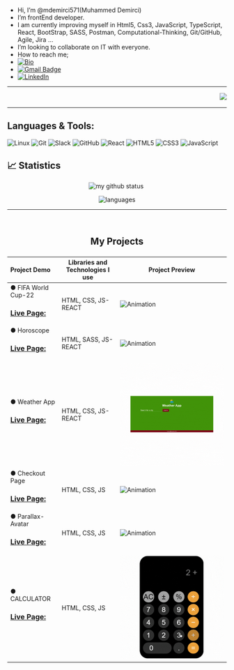 - Hi, I’m @mdemirci571(Muhammed Demirci)
- I’m frontEnd developer.
- I am currently improving myself in Html5, Css3, JavaScript, TypeScript, React, BootStrap, SASS, Postman, Computational-Thinking, Git/GitHub, Agile, Jira ...
- I’m looking to collaborate on IT with everyone.
- How to reach me; <br> 
- [![Bio](https://img.shields.io/badge/MyBio-0077B5?style=for-the-badge&logo=bio&logoColor=white)](https://mdemirci571.github.io/portfolio/)&emsp;
- [![Gmail Badge](https://img.shields.io/badge/Gmail-D14836?style=for-the-badge&logo=gmail&logoColor=white)](mailto:mhdemirci571@gmail.com) &emsp;
- [![LinkedIn](https://img.shields.io/badge/LinkedIn-0077B5?style=for-the-badge&logo=linkedin&logoColor=white)](https://www.linkedin.com/in/muhammed-demirci)&emsp;

<hr>

<p align="right"><img src="https://user-images.githubusercontent.com/118989410/205894833-0aa28f7d-474e-4eca-82e1-397132d94e89.jpg" width="50% heigth="40%"></p>
<hr>

## Languages & Tools:

![Linux](https://img.shields.io/badge/Linux-FCC624?style=for-the-badge&logo=linux&logoColor=black)
![Git](https://img.shields.io/badge/git-%23F05033.svg?style=for-the-badge&logo=git&logoColor=white)
![Slack](https://img.shields.io/badge/Slack-4A154B?style=for-the-badge&logo=slack&logoColor=white)
![GitHub](https://img.shields.io/badge/GitHub%20Pages-222222?style=for-the-badge&logo=GitHub%20Pages&logoColor=white)
![React](https://img.shields.io/badge/React-20232A?style=for-the-badge&logo=react&logoColor=61DAFB)
![HTML5](https://img.shields.io/badge/HTML5-E34F26?style=for-the-badge&logo=html5&logoColor=white)
![CSS3](https://img.shields.io/badge/CSS3-1572B6?style=for-the-badge&logo=css3&logoColor=white)
![JavaScript](https://img.shields.io/badge/JavaScript-323330?style=for-the-badge&logo=javascript&logoColor=F7DF1E)


## 📈 Statistics

<p align="center">
<img src="https://github-readme-stats.vercel.app/api?username=mdemirci571&count_private=true&theme=chartreuse-dark&show_icons=true" alt="my github status" width="49%"/>&nbsp;</p>
<p align="center"> <img src="https://github-readme-stats.vercel.app/api/top-langs/?username=mdemirci571&count_private=true&theme=chartreuse-dark&layout=compact" alt="languages" width="50%" > </p>
<hr><br>
<h2 align="center"> My Projects</h2>

###



Project Demo       |Libraries and Technologies I use     |Project Preview   
:-------------------------|-------------------------|-------------------------
●	FIFA World Cup-22<h3>[Live Page:](https://fifaworldcup-22.netlify.app/)</h3> | HTML, CSS, JS-REACT |  ![Animation](https://github.com/mdemirci571/Fifa_World_Cup-22/blob/main/src/assets/animation.gif)
●	Horoscope<h3>[Live Page:](https://horoscope-react.netlify.app/)</h3> | HTML, SASS, JS-REACT |  ![Animation](https://github.com/mdemirci571/Horoscope/blob/main/src/helpers/animation.gif)
●	Weather App<h3>[Live Page:]( https://mdemirci571.github.io/weather_App/)</h3> | HTML, CSS, JS-REACT |  ![Animation](https://github.com/mdemirci571/weather_App/blob/main/img/animation.gif)
●	Checkout Page<h3>[Live Page:](https://mdemirci571.github.io/checkout_page/)</h3> | HTML, CSS, JS |  ![Animation](https://github.com/mdemirci571/checkout_page/blob/main/img/animation.gif)
●	Parallax-Avatar <h3>[Live Page:]( https://mdemirci571.github.io/parallax_avatar/)</h3> | HTML, CSS, JS |  ![Animation](https://github.com/mdemirci571/parallax_avatar/blob/main/img/animation.gif)
●	CALCULATOR<h3>[Live Page:](https://mdemirci571.github.io/calculator/)</h3> | HTML, CSS, JS |  ![Animation](https://github.com/mdemirci571/calculator/blob/main/animation.gif)
